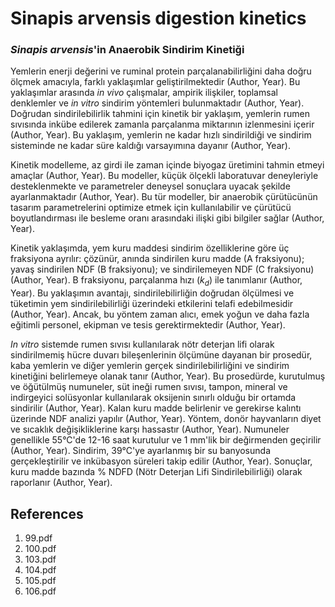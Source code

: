 # Sinapis arvensis digestion kinetics

### *Sinapis arvensis*'in Anaerobik Sindirim Kinetiği

Yemlerin enerji değerini ve ruminal protein parçalanabilirliğini daha doğru ölçmek amacıyla, farklı yaklaşımlar geliştirilmektedir (Author, Year). Bu yaklaşımlar arasında *in vivo* çalışmalar, ampirik ilişkiler, toplamsal denklemler ve *in vitro* sindirim yöntemleri bulunmaktadır (Author, Year). Doğrudan sindirilebilirlik tahmini için kinetik bir yaklaşım, yemlerin rumen sıvısında inkübe edilerek zamanla parçalanma miktarının izlenmesini içerir (Author, Year). Bu yaklaşım, yemlerin ne kadar hızlı sindirildiği ve sindirim sisteminde ne kadar süre kaldığı varsayımına dayanır (Author, Year).

Kinetik modelleme, az girdi ile zaman içinde biyogaz üretimini tahmin etmeyi amaçlar (Author, Year). Bu modeller, küçük ölçekli laboratuvar deneyleriyle desteklenmekte ve parametreler deneysel sonuçlara uyacak şekilde ayarlanmaktadır (Author, Year). Bu tür modeller, bir anaerobik çürütücünün tasarım parametrelerini optimize etmek için kullanılabilir ve çürütücü boyutlandırması ile besleme oranı arasındaki ilişki gibi bilgiler sağlar (Author, Year).

Kinetik yaklaşımda, yem kuru maddesi sindirim özelliklerine göre üç fraksiyona ayrılır: çözünür, anında sindirilen kuru madde (A fraksiyonu); yavaş sindirilen NDF (B fraksiyonu); ve sindirilemeyen NDF (C fraksiyonu) (Author, Year). B fraksiyonu, parçalanma hızı (*k<sub>d</sub>*) ile tanımlanır (Author, Year). Bu yaklaşımın avantajı, sindirilebilirliğin doğrudan ölçülmesi ve tüketimin yem sindirilebilirliği üzerindeki etkilerini telafi edebilmesidir (Author, Year). Ancak, bu yöntem zaman alıcı, emek yoğun ve daha fazla eğitimli personel, ekipman ve tesis gerektirmektedir (Author, Year).

*In vitro* sistemde rumen sıvısı kullanılarak nötr deterjan lifi olarak sindirilmemiş hücre duvarı bileşenlerinin ölçümüne dayanan bir prosedür, kaba yemlerin ve diğer yemlerin gerçek sindirilebilirliğini ve sindirim kinetiğini belirlemeye olanak tanır (Author, Year). Bu prosedürde, kurutulmuş ve öğütülmüş numuneler, süt ineği rumen sıvısı, tampon, mineral ve indirgeyici solüsyonlar kullanılarak oksijenin sınırlı olduğu bir ortamda sindirilir (Author, Year). Kalan kuru madde belirlenir ve gerekirse kalıntı üzerinde NDF analizi yapılır (Author, Year). Yöntem, donör hayvanların diyet ve sıcaklık değişikliklerine karşı hassastır (Author, Year). Numuneler genellikle 55°C'de 12-16 saat kurutulur ve 1 mm'lik bir değirmenden geçirilir (Author, Year). Sindirim, 39°C'ye ayarlanmış bir su banyosunda gerçekleştirilir ve inkübasyon süreleri takip edilir (Author, Year). Sonuçlar, kuru madde bazında % NDFD (Nötr Deterjan Lifi Sindirilebilirliği) olarak raporlanır (Author, Year).


## References

1. 99.pdf
2. 100.pdf
3. 103.pdf
4. 104.pdf
5. 105.pdf
6. 106.pdf
